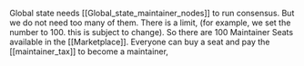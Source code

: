 Global state needs [[Global_state_maintainer_nodes]] to run consensus. But we do not need too many of them. There is a limit, (for example, we set the number to 100. this is subject to change). So there are 100 Maintainer Seats available in the [[Marketplace]]. Everyone can buy a seat and pay the [[maintainer_tax]] to become a maintainer, 